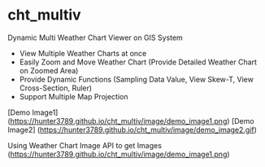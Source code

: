 # cht_multiv
Dynamic Multi Weather Chart Viewer on GIS System
- View Multiple Weather Charts at once
- Easily Zoom and Move Weather Chart (Provide Detailed Weather Chart on Zoomed Area)
- Provide Dynamic Functions (Sampling Data Value, View Skew-T, View Cross-Section, Ruler)
- Support Multiple Map Projection

[Demo Image1] (https://hunter3789.github.io/cht_multiv/image/demo_image1.png)
[Demo Image2] (https://hunter3789.github.io/cht_multiv/image/demo_image2.gif)

Using Weather Chart Image API to get Images
(https://hunter3789.github.io/cht_multiv/image/demo_image1.png)
